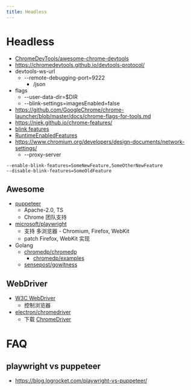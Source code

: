 ```yaml
---
title: Headless
---
```


# Headless

- [ChromeDevTools/awesome-chrome-devtools](https://github.com/ChromeDevTools/awesome-chrome-devtools)
- https://chromedevtools.github.io/devtools-protocol/
- devtools-ws-url
  - --remote-debugging-port=9222
    - /json
- flags
  - --user-data-dir=$DIR
  - --blink-settings=imagesEnabled=false
- https://github.com/GoogleChrome/chrome-launcher/blob/master/docs/chrome-flags-for-tools.md
- https://niek.github.io/chrome-features/
- [blink features](https://source.chromium.org/chromium/chromium/src/+/master:out/Debug/gen/third_party/blink/renderer/platform/runtime_enabled_features.cc;l=1559;drc=170473ad887b7990079f1f996b126548569c5902)
- [RuntimeEnabledFeatures](https://chromium.googlesource.com/chromium/src/+/master/third_party/blink/renderer/platform/RuntimeEnabledFeatures.md)
- https://www.chromium.org/developers/design-documents/network-settings/
  - --proxy-server

```
--enable-blink-features=SomeNewFeature,SomeOtherNewFeature
--disable-blink-features=SomeOldFeature
```

## Awesome

- [puppeteer](https://github.com/puppeteer/puppeteer)
  - Apache-2.0, TS
  - Chrome 团队支持
- [microsoft/playwright](https://github.com/microsoft/playwright)
  - 支持 多浏览器 - Chromium, Firefox, WebKit
  - patch Firefox, WebKit 实现
- Golang
  - [chromedp/chromedp](https://github.com/chromedp/chromedp)
    - [chromedp/examples](https://github.com/chromedp/examples)
  - [sensepost/gowitness](https://github.com/sensepost/gowitness)

## WebDriver

- [W3C WebDriver](https://w3c.github.io/webdriver/webdriver-spec.html)
  - 控制浏览器
- [electron/chromedriver](https://github.com/electron/chromedriver)
  - 下载 [ChromeDriver](https://sites.google.com/chromium.org/driver/)

# FAQ

## playwright vs puppeteer

- https://blog.logrocket.com/playwright-vs-puppeteer/

